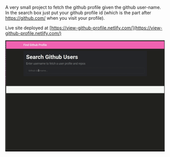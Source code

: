 A very small project to fetch the github profile given the github user-name. In the search box just put your github profile id (which is the part after https://github.com/ when you visit your profile).

Live site deployed at [https://view-github-profile.netlify.com/](https://view-github-profile.netlify.com/)

![](github-profile-finder.gif)

